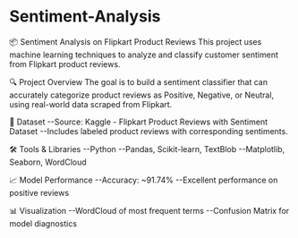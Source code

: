 # Sentiment-Analysis

📦 Sentiment Analysis on Flipkart Product Reviews
This project uses machine learning techniques to analyze and classify customer sentiment from Flipkart product reviews.

🔍 Project Overview
The goal is to build a sentiment classifier that can accurately categorize product reviews as Positive, Negative, or Neutral, using real-world data scraped from Flipkart.

📁 Dataset
--Source: Kaggle - Flipkart Product Reviews with Sentiment Dataset
--Includes labeled product reviews with corresponding sentiments.

🛠️ Tools & Libraries
--Python
--Pandas, Scikit-learn, TextBlob
--Matplotlib, Seaborn, WordCloud

📈 Model Performance
--Accuracy: ~91.74%
--Excellent performance on positive reviews

📊 Visualization
--WordCloud of most frequent terms
--Confusion Matrix for model diagnostics

